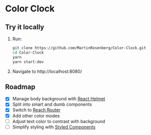 # Color Clock

## Try it locally

1. Run:
    ```bash
    git clone https://github.com/MartinRosenberg/Color-Clock.git
    cd Color-Clock
    yarn
    yarn start:dev
    ```
2. Navigate to http://localhost:8080/

## Roadmap

- [x] Manage body background with [React Helmet](https://github.com/nfl/react-helmet)
- [x] Split into smart and dumb components
- [x] Switch to [Reach Router](https://github.com/reach/router)
- [x] Add other color modes
- [ ] Adjust text color to contrast with background
- [ ] Simplify styling with [Styled Components](https://github.com/styled-components/styled-components)
